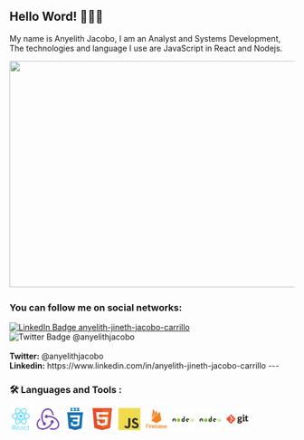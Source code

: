 <h2>Hello Word! 👋👩‍💻</h2>

<p>My name is Anyelith Jacobo, I am an Analyst and Systems Development,
The technologies and language I use are JavaScript in React and Nodejs.</p>
<div align="center">
  <img src="https://media.giphy.com/media/gkR94v1ok56OAkg8o1/giphy.gif" width="600" height="400"/>
</div>

<h3>You can follow me on social networks:</h3>
<div id="badges">
  <a href="https://www.linkedin.com/in/anyelith-jineth-jacobo-carrillo"><img src="https://img.shields.io/badge/LinkedIn-blue?style=for-the-badge&logo=linkedin&logoColor=white" alt="LinkedIn Badge"/>  anyelith-jineth-jacobo-carrillo</a></br>
  <a><img src="https://img.shields.io/badge/Twitter-blue?style=for-the-badge&logo=twitter&logoColor=white" alt="Twitter Badge"/>  @anyelithjacobo</br></a>
</div></br>
<b>Twitter:</b> @anyelithjacobo</br>
<b>Linkedin:</b> https://www.linkedin.com/in/anyelith-jineth-jacobo-carrillo
---

### :hammer_and_wrench: Languages and Tools :
<div>
  <img src="https://github.com/devicons/devicon/blob/master/icons/react/react-original-wordmark.svg" title="React" alt="React" width="40" height="40"/>&nbsp;
  <img src="https://github.com/devicons/devicon/blob/master/icons/redux/redux-original.svg" title="Redux" alt="Redux " width="40" height="40"/>&nbsp;
  <img src="https://github.com/devicons/devicon/blob/master/icons/css3/css3-plain-wordmark.svg"  title="CSS3" alt="CSS" width="40" height="40"/>&nbsp;
  <img src="https://github.com/devicons/devicon/blob/master/icons/html5/html5-original.svg" title="HTML5" alt="HTML" width="40" height="40"/>&nbsp;
  <img src="https://github.com/devicons/devicon/blob/master/icons/javascript/javascript-original.svg" title="JavaScript" alt="JavaScript" width="40" height="40"/>&nbsp;
  <img src="https://github.com/devicons/devicon/blob/master/icons/firebase/firebase-plain-wordmark.svg" title="Firebase" alt="Firebase" width="40" height="40"/>&nbsp;
  <img src="https://github.com/devicons/devicon/blob/master/icons/nodejs/nodejs-original-wordmark.svg" title="NodeJS" alt="NodeJS" width="40" height="40"/>&nbsp;
  <img src="https://github.com/devicons/devicon/blob/master/icons/nodejs/nodejs-original-wordmark.svg" title="NodeJS" alt="NodeJS" width="40" height="40"/>&nbsp;
  <img src="https://github.com/devicons/devicon/blob/master/icons/git/git-original-wordmark.svg" title="Git" **alt="Git" width="40" height="40"/>
</div>
